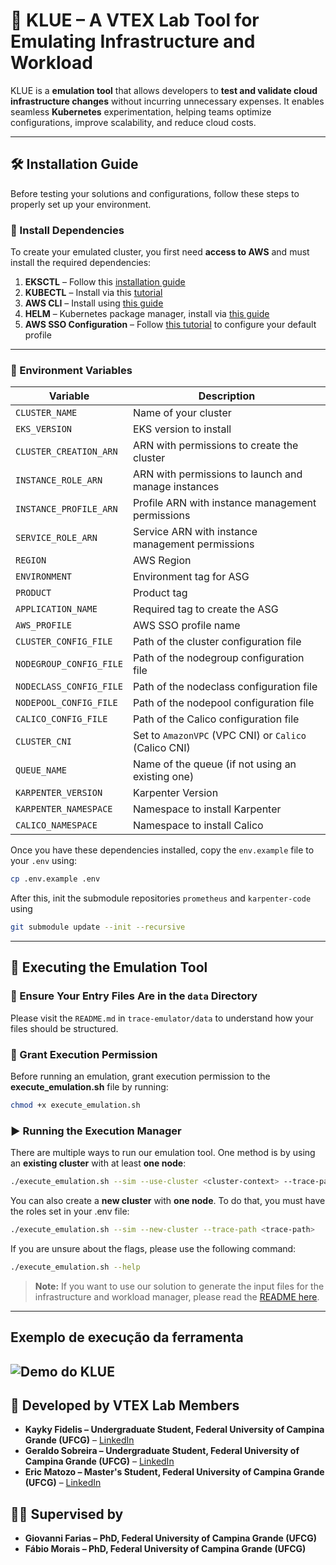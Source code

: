 # 🚀 KLUE – A VTEX Lab Tool for Emulating Infrastructure and Workload  

KLUE is a **emulation tool** that allows developers to **test and validate cloud infrastructure changes** without incurring unnecessary expenses. It enables seamless **Kubernetes** experimentation, helping teams optimize configurations, improve scalability, and reduce cloud costs.

---

## 🛠 Installation Guide  
Before testing your solutions and configurations, follow these steps to properly set up your environment.  

### 📌 Install Dependencies  
To create your emulated cluster, you first need **access to AWS** and must install the required dependencies:

1. **EKSCTL** – Follow this [installation guide](https://eksctl.io/installation/)  
2. **KUBECTL** – Install via this [tutorial](https://kubernetes.io/docs/tasks/tools/install-kubectl-linux/)  
3. **AWS CLI** – Install using [this guide](https://docs.aws.amazon.com/cli/latest/userguide/getting-started-install.html)  
4. **HELM** – Kubernetes package manager, install via [this guide](https://helm.sh/docs/intro/install/)  
5. **AWS SSO Configuration** – Follow [this tutorial](https://pushkar-sre.medium.com/how-to-set-up-aws-cli-with-aws-single-sign-on-sso-acf4dd88e056) to configure your default profile  

---

### 📌 Environment Variables  

| **Variable**              | **Description** |
|---------------------------|---------------|
| `CLUSTER_NAME`           | Name of your cluster |
| `EKS_VERSION`            | EKS version to install |
| `CLUSTER_CREATION_ARN`   | ARN with permissions to create the cluster |
| `INSTANCE_ROLE_ARN`      | ARN with permissions to launch and manage instances |
| `INSTANCE_PROFILE_ARN`   | Profile ARN with instance management permissions |
| `SERVICE_ROLE_ARN`       | Service ARN with instance management permissions |
| `REGION`                 | AWS Region |
| `ENVIRONMENT`            | Environment tag for ASG |
| `PRODUCT`               | Product tag |
| `APPLICATION_NAME`       | Required tag to create the ASG |
| `AWS_PROFILE`           | AWS SSO profile name |
| `CLUSTER_CONFIG_FILE`    | Path of the cluster configuration file |
| `NODEGROUP_CONFIG_FILE`  | Path of the nodegroup configuration file |
| `NODECLASS_CONFIG_FILE`  | Path of the nodeclass configuration file |
| `NODEPOOL_CONFIG_FILE`   | Path of the nodepool configuration file |
| `CALICO_CONFIG_FILE`     | Path of the Calico configuration file |
| `CLUSTER_CNI`           | Set to `AmazonVPC` (VPC CNI) or `Calico` (Calico CNI) |
| `QUEUE_NAME`            | Name of the queue (if not using an existing one) |
| `KARPENTER_VERSION`     | Karpenter Version |
| `KARPENTER_NAMESPACE`   | Namespace to install Karpenter |
| `CALICO_NAMESPACE`      | Namespace to install Calico |

Once you have these dependencies installed, copy the `env.example` file to your `.env` using:
```bash
cp .env.example .env
```

After this, init the submodule repositories `prometheus` and `karpenter-code` using
```bash
git submodule update --init --recursive
```
---
## 🚀 Executing the Emulation Tool  

### 📂 Ensure Your Entry Files Are in the `data` Directory  
Please visit the `README.md` in `trace-emulator/data` to understand how your files should be structured.  

### 🔑 Grant Execution Permission  
Before running an emulation, grant execution permission to the **execute_emulation.sh** file by running:

```bash
chmod +x execute_emulation.sh
```
### ▶️ Running the Execution Manager  
There are multiple ways to run our emulation tool. One method is by using an **existing cluster** with at least **one node**:

```bash
./execute_emulation.sh --sim --use-cluster <cluster-context> --trace-path <trace-path>
```
You can also create a **new cluster** with **one node**. To do that, you must have the roles set in your .env file:

```bash
./execute_emulation.sh --sim --new-cluster --trace-path <trace-path>
```
If you are unsure about the flags, please use the following command:
```bash
./execute_emulation.sh --help
```

> **Note:** If you want to use our solution to generate the input files for the infrastructure and workload manager, please read the [README here](https://github.com/ufcg-lsd/klue/tree/main/trace-emulation/data#readme).

---
## Exemplo de execução da ferramenta
![Demo do KLUE](assets/emulation-running.gif)
---

## 👥 Developed by VTEX Lab Members  
- **Kayky Fidelis – Undergraduate Student, Federal University of Campina Grande (UFCG)** – [LinkedIn](https://www.linkedin.com/in/kayky-fidelis/)  
- **Geraldo Sobreira – Undergraduate Student, Federal University of Campina Grande (UFCG)** – [LinkedIn](https://www.linkedin.com/in/geraldo-sobreira-junior/)  
- **Eric Matozo – Master's Student, Federal University of Campina Grande (UFCG)** – [LinkedIn](https://www.linkedin.com/in/ericmatozo/)  

## 👨‍🏫 Supervised by  
- **Giovanni Farias – PhD, Federal University of Campina Grande (UFCG)**  
- **Fábio Morais – PhD, Federal University of Campina Grande (UFCG)**  
